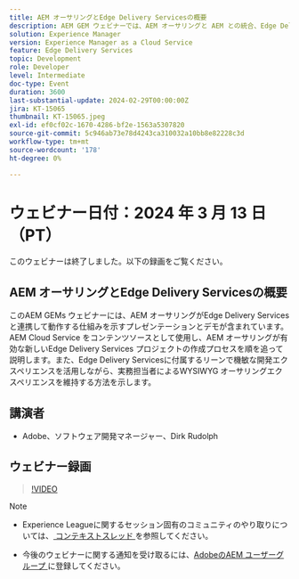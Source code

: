```yaml
---
title: AEM オーサリングとEdge Delivery Servicesの概要
description: AEM GEM ウェビナーでは、AEM オーサリングと AEM との統合、Edge Delivery Services Cloud Service とのプロジェクトの作成、WYSIWYG オーサリングインターフェイスの保守について説明します。
solution: Experience Manager
version: Experience Manager as a Cloud Service
feature: Edge Delivery Services
topic: Development
role: Developer
level: Intermediate
doc-type: Event
duration: 3600
last-substantial-update: 2024-02-29T00:00:00Z
jira: KT-15065
thumbnail: KT-15065.jpeg
exl-id: ef0cf02c-1670-4286-bf2e-1563a5307820
source-git-commit: 5c946ab73e78d4243ca310032a10bb8e82228c3d
workflow-type: tm+mt
source-wordcount: '178'
ht-degree: 0%

---
```


# ウェビナー日付：2024 年 3 月 13 日（PT）

このウェビナーは終了しました。以下の録画をご覧ください。

## AEM オーサリングとEdge Delivery Servicesの概要

このAEM GEMs ウェビナーには、AEM オーサリングがEdge Delivery Servicesと連携して動作する仕組みを示すプレゼンテーションとデモが含まれています。 AEM Cloud Service をコンテンツソースとして使用し、AEM オーサリングが有効な新しいEdge Delivery Services プロジェクトの作成プロセスを順を追って説明します。また、Edge Delivery Servicesに付属するリーンで機敏な開発エクスペリエンスを活用しながら、実務担当者によるWYSIWYG オーサリングエクスペリエンスを維持する方法を示します。

## 講演者

* Adobe、ソフトウェア開発マネージャー、Dirk Rudolph

## ウェビナー録画

>[!VIDEO](https://video.tv.adobe.com/v/3427919/)

>[!NOTE]
> 
>* Experience Leagueに関するセッション固有のコミュニティのやり取りについては、[ コンテキストスレッド ](https://adobe.ly/3uIj6D7) を参照してください。
>
>* 今後のウェビナーに関する通知を受け取るには、[AdobeのAEM ユーザーグループ ](https://aem-augs.adobe.com/) に登録してください。
